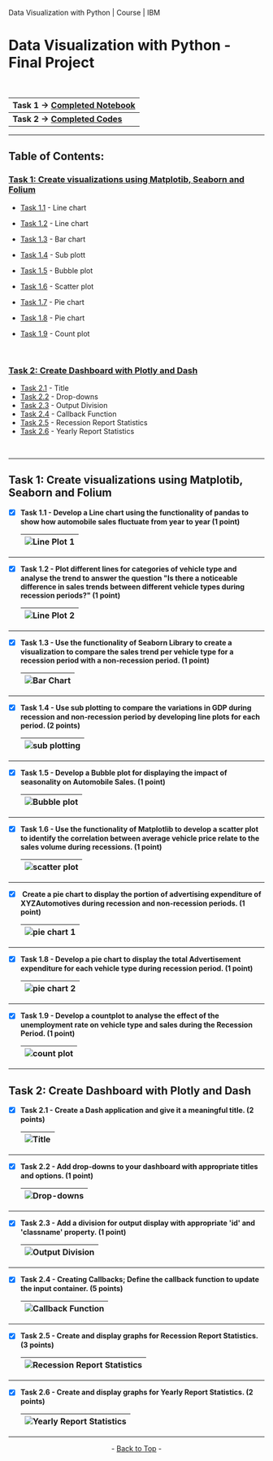 <span id="top">Data Visualization with Python | Course | IBM</span>

# Data Visualization with Python - Final Project
<br>

| <b> Task 1 &rarr; [Completed Notebook](https://github.com/wy-chan/Python-Data-Visualization-Project/blob/main/Final%20Assignment%20Part%201.jupyterlite.ipynb) </b> |
| -------------------------------------------------------------------------------------------------------------------------------------------------------- |
| <b> Task 2 &rarr; [Completed Codes](https://github.com/wy-chan/Python-Data-Visualization-Project/blob/main/DV0101EN-Final_Assign_Part_2_Questions_Completed.py) </b> |

---

<!-- TABLE OF CONTENTS -->
## Table of Contents:

<h3><u><a href="#task1">Task 1:</a> Create visualizations using Matplotib, Seaborn and Folium</u></h3>

- [Task 1.1](#Q1_1) - Line chart
- [Task 1.2](#Q1_2) - Line chart
- [Task 1.3](#Q1_3) - Bar chart
- [Task 1.4](#Q1_4) - Sub plott
- [Task 1.5](#Q1_5) - Bubble plot
- [Task 1.6](#Q1_6) - Scatter plot
- [Task 1.7](#Q1_7) - Pie chart
- [Task 1.8](#Q1_8) - Pie chart
- [Task 1.9](#Q1_9) - Count plot

  <br>
  
<h3><u><a href="#task2">Task 2:</a> Create Dashboard with Plotly and Dash</u></h3>

- [Task 2.1](#Q2_1) - Title
- [Task 2.2](#Q2_2) - Drop-downs
- [Task 2.3](#Q2_3) - Output Division
- [Task 2.4](#Q2_4) - Callback Function
- [Task 2.5](#Q2_5) - Recession Report Statistics
- [Task 2.6](#Q2_6) - Yearly Report Statistics

<br>

---

<div id="task1">
<h2>Task 1: Create visualizations using Matplotib, Seaborn and Folium</h2>
<div id="Q1_1">
  
- [x] <b>Task 1.1 - Develop a Line chart using the functionality of pandas to show how automobile sales fluctuate from year to year (1 point)</b>
  
  |![Line Plot 1](Data%20Visualization%20-%20Screenshots/Line_Plot_1.png)|
  |-|
  
</div>


---

<div id="Q1_2">
  
- [x] <b>Task 1.2 - Plot different lines for categories of vehicle type and analyse the trend to answer the question "Is there a noticeable difference in sales trends between different vehicle types during recession periods?" (1 point)</b>
  
  |![Line Plot 2](Data%20Visualization%20-%20Screenshots/Line_Plot_2.png)|
  |-|
  
</div>

---

<div id="Q1_3">
  
- [x] <b>Task 1.3 - Use the functionality of Seaborn Library to create a visualization to compare the sales trend per vehicle type for a recession period with a non-recession period. (1 point)</b>
  
  |![Bar Chart](Data%20Visualization%20-%20Screenshots/Bar_Chart.png)|
  |-|
  
</div>

---

<div id="Q1_4">
  
- [x] <b>Task 1.4 - Use sub plotting to compare the variations in GDP during recession and non-recession period by developing line plots for each period. (2 points)</b>
  
  |![sub plotting](Data%20Visualization%20-%20Screenshots/Subplot.png)|
  |-|
  
</div>

---

<div id="Q1_5">
  
- [x] <b>Task 1.5 - Develop a Bubble plot for displaying the impact of seasonality on Automobile Sales. (1 point)</b>
  
  |![Bubble plot](Data%20Visualization%20-%20Screenshots/Bubble.png)|
  |-|
  
</div>

---

<div id="Q1_6">
  
- [x] <b>Task 1.6 - Use the functionality of Matplotlib to develop a scatter plot to identify the correlation between average vehicle price relate to the sales volume during recessions. (1 point)</b>
  
  |![scatter plot](Data%20Visualization%20-%20Screenshots/Scatter.png)|
  |-|
  
</div>

---

<div id="Q1_7">
  
- [x] <b> Create a pie chart to display the portion of advertising expenditure of XYZAutomotives during recession and non-recession periods. (1 point)</b>
  
  |![pie chart 1](Data%20Visualization%20-%20Screenshots/pie_1.png)|
  |-|
  
</div>

---

<div id="Q1_8">
  
- [x] <b>Task 1.8 - Develop a pie chart to display the total Advertisement expenditure for each vehicle type during recession period. (1 point)</b>
  
  |![pie chart 2](Data%20Visualization%20-%20Screenshots/pie_2.png)|
  |-|
  
</div>

---

<div id="Q1_9">
  
- [x] <b>Task 1.9 - Develop a countplot to analyse the effect of the unemployment rate on vehicle type and sales during the Recession Period. (1 point)</b>
  
  |![count plot](Data%20Visualization%20-%20Screenshots/count_plot.png)|
  |-|
  
</div>

</div>

---

<div id="task2">
<h2>Task 2: Create Dashboard with Plotly and Dash</h2>
  
</div>


<div id="Q2_1">
  
- [x] <b>Task 2.1 - Create a Dash application and give it a meaningful title. (2 points)</b>
  
  |![Title](Data%20Visualization%20-%20Screenshots/Title.png)|
  |-|
  
</div>

---

<div id="Q2_2">
  
- [x] <b>Task 2.2 - Add drop-downs to your dashboard with appropriate titles and options. (1 point)</b>
  
  |![Drop-downs](Data%20Visualization%20-%20Screenshots/Dropdown.png)|
  |-|
  
</div>

---

<div id="Q2_3">
  
- [x] <b>Task 2.3 - Add a division for output display with appropriate 'id' and 'classname' property. (1 point)</b>
  
  |![Output Division](Data%20Visualization%20-%20Screenshots/Outputdiv.png)|
  |-|
  
</div>

---

<div id="Q2_4">
  
- [x] <b>Task 2.4 - Creating Callbacks; Define the callback function to update the input container. (5 points)</b>
  
  |![Callback Function](https://github.com/wy-chan/Python-Data-Visualization-Project/blob/main/Data%20Visualization%20-%20Screenshots/Callbacks.png)|
  |-|
  
</div>

---

<div id="Q2_5">
  
- [x] <b>Task 2.5 - Create and display graphs for Recession Report Statistics. (3 points)</b>
  
  |![Recession Report Statistics](Data%20Visualization%20-%20Screenshots/RecessionReportgraphs.png)|
  |-|
  
</div>

---

<div id="Q2_6">
  
- [x] <b>Task 2.6 - Create and display graphs for Yearly Report Statistics. (2 points)</b>
  
  |![Yearly Report Statistics](https://github.com/wy-chan/Python-Data-Visualization-Project/blob/main/Data%20Visualization%20-%20Screenshots/YearlyReportgraphs.png)|
  |-|
  
</div>


</div>

---

<p align="center"> - <a href='#top'>Back to Top</a> - </p>

